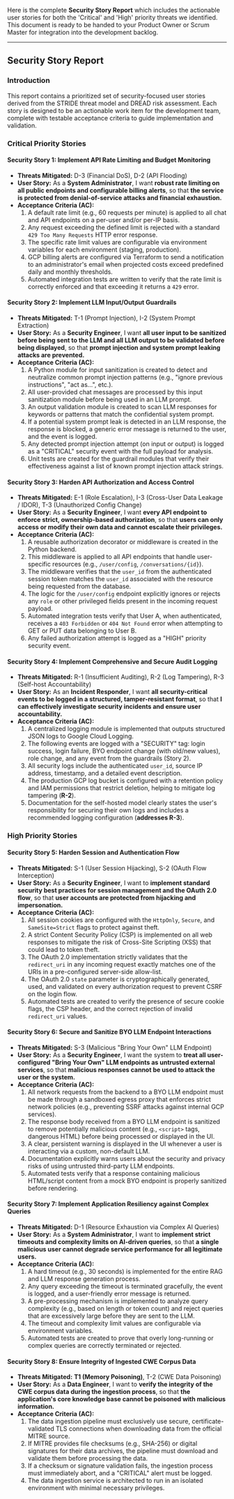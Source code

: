 Here is the complete **Security Story Report** which includes the actionable user stories for both the 'Critical' and 'High' priority threats we identified. This document is ready to be handed to your Product Owner or Scrum Master for integration into the development backlog.


---

## Security Story Report

### Introduction
This report contains a prioritized set of security-focused user stories derived from the STRIDE threat model and DREAD risk assessment. Each story is designed to be an actionable work item for the development team, complete with testable acceptance criteria to guide implementation and validation.

### Critical Priority Stories

#### Security Story 1: Implement API Rate Limiting and Budget Monitoring
* **Threats Mitigated:** D-3 (Financial DoS), D-2 (API Flooding)
* **User Story:** As a **System Administrator**, I want **robust rate limiting on all public endpoints and configurable billing alerts**, so that **the service is protected from denial-of-service attacks and financial exhaustion.**
* **Acceptance Criteria (AC):**
    1.  A default rate limit (e.g., 60 requests per minute) is applied to all chat and API endpoints on a per-user and/or per-IP basis.
    2.  Any request exceeding the defined limit is rejected with a standard `429 Too Many Requests` HTTP error response.
    3.  The specific rate limit values are configurable via environment variables for each environment (staging, production).
    4.  GCP billing alerts are configured via Terraform to send a notification to an administrator's email when projected costs exceed predefined daily and monthly thresholds.
    5.  Automated integration tests are written to verify that the rate limit is correctly enforced and that exceeding it returns a `429` error.

#### Security Story 2: Implement LLM Input/Output Guardrails
* **Threats Mitigated:** T-1 (Prompt Injection), I-2 (System Prompt Extraction)
* **User Story:** As a **Security Engineer**, I want **all user input to be sanitized before being sent to the LLM and all LLM output to be validated before being displayed**, so that **prompt injection and system prompt leaking attacks are prevented.**
* **Acceptance Criteria (AC):**
    1.  A Python module for input sanitization is created to detect and neutralize common prompt injection patterns (e.g., "ignore previous instructions", "act as...", etc.).
    2.  All user-provided chat messages are processed by this input sanitization module before being used in an LLM prompt.
    3.  An output validation module is created to scan LLM responses for keywords or patterns that match the confidential system prompt.
    4.  If a potential system prompt leak is detected in an LLM response, the response is blocked, a generic error message is returned to the user, and the event is logged.
    5.  Any detected prompt injection attempt (on input or output) is logged as a "CRITICAL" security event with the full payload for analysis.
    6.  Unit tests are created for the guardrail modules that verify their effectiveness against a list of known prompt injection attack strings.

#### Security Story 3: Harden API Authorization and Access Control
* **Threats Mitigated:** E-1 (Role Escalation), I-3 (Cross-User Data Leakage / IDOR), T-3 (Unauthorized Config Change)
* **User Story:** As a **Security Engineer**, I want **every API endpoint to enforce strict, ownership-based authorization**, so that **users can only access or modify their own data and cannot escalate their privileges.**
* **Acceptance Criteria (AC):**
    1.  A reusable authorization decorator or middleware is created in the Python backend.
    2.  This middleware is applied to all API endpoints that handle user-specific resources (e.g., `/user/config`, `/conversations/{id}`).
    3.  The middleware verifies that the `user_id` from the authenticated session token matches the `user_id` associated with the resource being requested from the database.
    4.  The logic for the `/user/config` endpoint explicitly ignores or rejects any `role` or other privileged fields present in the incoming request payload.
    5.  Automated integration tests verify that User A, when authenticated, receives a `403 Forbidden` or `404 Not Found` error when attempting to GET or PUT data belonging to User B.
    6.  Any failed authorization attempt is logged as a "HIGH" priority security event.

#### Security Story 4: Implement Comprehensive and Secure Audit Logging
* **Threats Mitigated:** R-1 (Insufficient Auditing), R-2 (Log Tampering), R-3 (Self-host Accountability)
* **User Story:** As an **Incident Responder**, I want **all security-critical events to be logged in a structured, tamper-resistant format**, so that **I can effectively investigate security incidents and ensure user accountability.**
* **Acceptance Criteria (AC):**
    1.  A centralized logging module is implemented that outputs structured JSON logs to Google Cloud Logging.
    2.  The following events are logged with a "SECURITY" tag: login success, login failure, BYO endpoint change (with old/new values), role change, and any event from the guardrails (Story 2).
    3.  All security logs include the authenticated `user_id`, source IP address, timestamp, and a detailed event description.
    4.  The production GCP log bucket is configured with a retention policy and IAM permissions that restrict deletion, helping to mitigate log tampering (**R-2**).
    5.  Documentation for the self-hosted model clearly states the user's responsibility for securing their own logs and includes a recommended logging configuration (**addresses R-3**).

### High Priority Stories

#### Security Story 5: Harden Session and Authentication Flow
* **Threats Mitigated:** S-1 (User Session Hijacking), S-2 (OAuth Flow Interception)
* **User Story:** As a **Security Engineer**, I want to **implement standard security best practices for session management and the OAuth 2.0 flow**, so that **user accounts are protected from hijacking and impersonation.**
* **Acceptance Criteria (AC):**
    1.  All session cookies are configured with the `HttpOnly`, `Secure`, and `SameSite=Strict` flags to protect against theft.
    2.  A strict Content Security Policy (CSP) is implemented on all web responses to mitigate the risk of Cross-Site Scripting (XSS) that could lead to token theft.
    3.  The OAuth 2.0 implementation strictly validates that the `redirect_uri` in any incoming request exactly matches one of the URIs in a pre-configured server-side allow-list.
    4.  The OAuth 2.0 `state` parameter is cryptographically generated, used, and validated on every authorization request to prevent CSRF on the login flow.
    5.  Automated tests are created to verify the presence of secure cookie flags, the CSP header, and the correct rejection of invalid `redirect_uri` values.

#### Security Story 6: Secure and Sanitize BYO LLM Endpoint Interactions
* **Threats Mitigated:** S-3 (Malicious "Bring Your Own" LLM Endpoint)
* **User Story:** As a **Security Engineer**, I want the system to **treat all user-configured "Bring Your Own" LLM endpoints as untrusted external services**, so that **malicious responses cannot be used to attack the user or the system.**
* **Acceptance Criteria (AC):**
    1.  All network requests from the backend to a BYO LLM endpoint must be made through a sandboxed egress proxy that enforces strict network policies (e.g., preventing SSRF attacks against internal GCP services).
    2.  The response body received from a BYO LLM endpoint is sanitized to remove potentially malicious content (e.g., `<script>` tags, dangerous HTML) before being processed or displayed in the UI.
    3.  A clear, persistent warning is displayed in the UI whenever a user is interacting via a custom, non-default LLM.
    4.  Documentation explicitly warns users about the security and privacy risks of using untrusted third-party LLM endpoints.
    5.  Automated tests verify that a response containing malicious HTML/script content from a mock BYO endpoint is properly sanitized before rendering.

#### Security Story 7: Implement Application Resiliency against Complex Queries
* **Threats Mitigated:** D-1 (Resource Exhaustion via Complex AI Queries)
* **User Story:** As a **System Administrator**, I want to **implement strict timeouts and complexity limits on AI-driven queries**, so that **a single malicious user cannot degrade service performance for all legitimate users.**
* **Acceptance Criteria (AC):**
    1.  A hard timeout (e.g., 30 seconds) is implemented for the entire RAG and LLM response generation process.
    2.  Any query exceeding the timeout is terminated gracefully, the event is logged, and a user-friendly error message is returned.
    3.  A pre-processing mechanism is implemented to analyze query complexity (e.g., based on length or token count) and reject queries that are excessively large before they are sent to the LLM.
    4.  The timeout and complexity limit values are configurable via environment variables.
    5.  Automated tests are created to prove that overly long-running or complex queries are correctly terminated or rejected.

#### Security Story 8: Ensure Integrity of Ingested CWE Corpus Data
* **Threats Mitigated:** **T1 (Memory Poisoning)**, T-2 (CWE Data Poisoning)
* **User Story:** As a **Data Engineer**, I want to **verify the integrity of the CWE corpus data during the ingestion process**, so that **the application's core knowledge base cannot be poisoned with malicious information.**
* **Acceptance Criteria (AC):**
    1.  The data ingestion pipeline must exclusively use secure, certificate-validated TLS connections when downloading data from the official MITRE source.
    2.  If MITRE provides file checksums (e.g., SHA-256) or digital signatures for their data archives, the pipeline must download and validate them before processing the data.
    3.  If a checksum or signature validation fails, the ingestion process must immediately abort, and a "CRITICAL" alert must be logged.
    4.  The data ingestion service is architected to run in an isolated environment with minimal necessary privileges.
